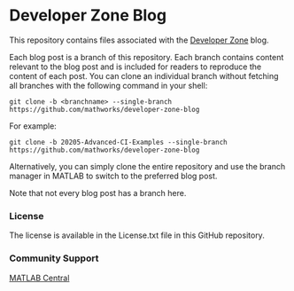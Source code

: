 # Developer Zone Blog 
This repository contains files associated with the [Developer Zone](https://blogs.mathworks.com/developer/) blog.

Each blog post is a branch of this repository. Each branch contains content 
relevant to the blog post and is included for readers to reproduce the 
content of each post. You can clone an individual branch without fetching all 
branches with the following command in your shell:

```
git clone -b <branchname> --single-branch https://github.com/mathworks/developer-zone-blog
```
For example:

```
git clone -b 20205-Advanced-CI-Examples --single-branch https://github.com/mathworks/developer-zone-blog
```

Alternatively, you can simply clone the entire repository and use the branch
manager in MATLAB to switch to the preferred blog post.

Note that not every blog post has a branch here.

### License

The license is available in the License.txt file in this GitHub repository.

### Community Support

[MATLAB Central](https://www.mathworks.com/matlabcentral)
